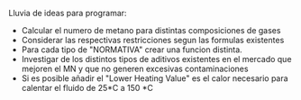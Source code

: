 Lluvia de ideas para programar:

- Calcular el numero de metano para distintas composiciones de gases 
- Considerar las respectivas restricciones segun las formulas existentes
- Para cada tipo de "NORMATIVA" crear una funcion distinta.
- Investigar de los distintos tipos de aditivos existentes en el mercado que mejoren el MN y que no generen excesivas contaminaciones
- Si es posible añadir el "Lower Heating Value" es el calor necesario para calentar el fluido de 25*C a 150 *C

